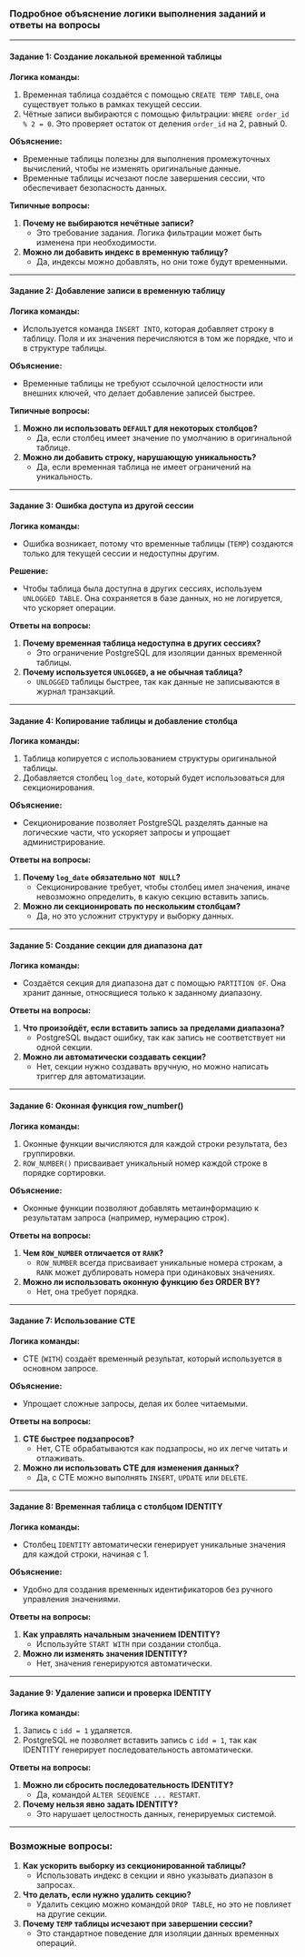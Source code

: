 ### Подробное объяснение логики выполнения заданий и ответы на вопросы

---

#### **Задание 1: Создание локальной временной таблицы**
**Логика команды:**
1. Временная таблица создаётся с помощью `CREATE TEMP TABLE`, она существует только в рамках текущей сессии.
2. Чётные записи выбираются с помощью фильтрации: `WHERE order_id % 2 = 0`. Это проверяет остаток от деления `order_id` на 2, равный 0.

**Объяснение:**
- Временные таблицы полезны для выполнения промежуточных вычислений, чтобы не изменять оригинальные данные.
- Временные таблицы исчезают после завершения сессии, что обеспечивает безопасность данных.

**Типичные вопросы:**
1. **Почему не выбираются нечётные записи?**
   - Это требование задания. Логика фильтрации может быть изменена при необходимости.
2. **Можно ли добавить индекс в временную таблицу?**
   - Да, индексы можно добавлять, но они тоже будут временными.

---

#### **Задание 2: Добавление записи в временную таблицу**
**Логика команды:**
- Используется команда `INSERT INTO`, которая добавляет строку в таблицу. Поля и их значения перечисляются в том же порядке, что и в структуре таблицы.

**Объяснение:**
- Временные таблицы не требуют ссылочной целостности или внешних ключей, что делает добавление записей быстрее.

**Типичные вопросы:**
1. **Можно ли использовать `DEFAULT` для некоторых столбцов?**
   - Да, если столбец имеет значение по умолчанию в оригинальной таблице.
2. **Можно ли добавить строку, нарушающую уникальность?**
   - Да, если временная таблица не имеет ограничений на уникальность.

---

#### **Задание 3: Ошибка доступа из другой сессии**
**Логика команды:**
- Ошибка возникает, потому что временные таблицы (`TEMP`) создаются только для текущей сессии и недоступны другим.

**Решение:**
- Чтобы таблица была доступна в других сессиях, используем `UNLOGGED TABLE`. Она сохраняется в базе данных, но не логируется, что ускоряет операции.

**Ответы на вопросы:**
1. **Почему временная таблица недоступна в других сессиях?**
   - Это ограничение PostgreSQL для изоляции данных временной таблицы.
2. **Почему используется `UNLOGGED`, а не обычная таблица?**
   - `UNLOGGED` таблицы быстрее, так как данные не записываются в журнал транзакций.

---

#### **Задание 4: Копирование таблицы и добавление столбца**
**Логика команды:**
1. Таблица копируется с использованием структуры оригинальной таблицы.
2. Добавляется столбец `log_date`, который будет использоваться для секционирования.

**Объяснение:**
- Секционирование позволяет PostgreSQL разделять данные на логические части, что ускоряет запросы и упрощает администрирование.

**Ответы на вопросы:**
1. **Почему `log_date` обязательно `NOT NULL`?**
   - Секционирование требует, чтобы столбец имел значения, иначе невозможно определить, в какую секцию вставить запись.
2. **Можно ли секционировать по нескольким столбцам?**
   - Да, но это усложнит структуру и выборку данных.

---

#### **Задание 5: Создание секции для диапазона дат**
**Логика команды:**
- Создаётся секция для диапазона дат с помощью `PARTITION OF`. Она хранит данные, относящиеся только к заданному диапазону.

**Ответы на вопросы:**
1. **Что произойдёт, если вставить запись за пределами диапазона?**
   - PostgreSQL выдаст ошибку, так как запись не соответствует ни одной секции.
2. **Можно ли автоматически создавать секции?**
   - Нет, секции нужно создавать вручную, но можно написать триггер для автоматизации.

---

#### **Задание 6: Оконная функция row_number()**
**Логика команды:**
1. Оконные функции вычисляются для каждой строки результата, без группировки.
2. `ROW_NUMBER()` присваивает уникальный номер каждой строке в порядке сортировки.

**Объяснение:**
- Оконные функции позволяют добавлять метаинформацию к результатам запроса (например, нумерацию строк).

**Ответы на вопросы:**
1. **Чем `ROW_NUMBER` отличается от `RANK`?**
   - `ROW_NUMBER` всегда присваивает уникальные номера строкам, а `RANK` может дублировать номера при одинаковых значениях.
2. **Можно ли использовать оконную функцию без ORDER BY?**
   - Нет, она требует порядка.

---

#### **Задание 7: Использование CTE**
**Логика команды:**
- CTE (`WITH`) создаёт временный результат, который используется в основном запросе.

**Объяснение:**
- Упрощает сложные запросы, делая их более читаемыми.

**Ответы на вопросы:**
1. **CTE быстрее подзапросов?**
   - Нет, CTE обрабатываются как подзапросы, но их легче читать и отлаживать.
2. **Можно ли использовать CTE для изменения данных?**
   - Да, с CTE можно выполнять `INSERT`, `UPDATE` или `DELETE`.

---

#### **Задание 8: Временная таблица с столбцом IDENTITY**
**Логика команды:**
- Столбец `IDENTITY` автоматически генерирует уникальные значения для каждой строки, начиная с 1.

**Объяснение:**
- Удобно для создания временных идентификаторов без ручного управления значениями.

**Ответы на вопросы:**
1. **Как управлять начальным значением IDENTITY?**
   - Используйте `START WITH` при создании столбца.
2. **Можно ли изменять значения IDENTITY?**
   - Нет, значения генерируются автоматически.

---

#### **Задание 9: Удаление записи и проверка IDENTITY**
**Логика команды:**
1. Запись с `idd = 1` удаляется.
2. PostgreSQL не позволяет вставить запись с `idd = 1`, так как IDENTITY генерирует последовательность автоматически.

**Ответы на вопросы:**
1. **Можно ли сбросить последовательность IDENTITY?**
   - Да, командой `ALTER SEQUENCE ... RESTART`.
2. **Почему нельзя явно задать IDENTITY?**
   - Это нарушает целостность данных, генерируемых системой. 

---

### Возможные вопросы:
1. **Как ускорить выборку из секционированной таблицы?**
   - Использовать индекс в секции и явно указывать диапазон в запросах.
2. **Что делать, если нужно удалить секцию?**
   - Удалить секцию можно командой `DROP TABLE`, но это не повлияет на другие секции.
3. **Почему `TEMP` таблицы исчезают при завершении сессии?**
   - Это стандартное поведение для изоляции данных временных операций.